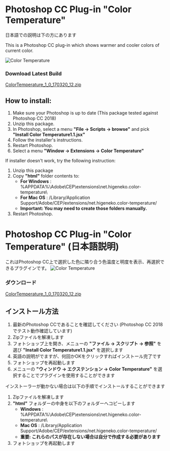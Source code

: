 # Photoshop CC Plug-in "Color Temperature"

日本語での説明は下の方にあります

This is a Photoshop CC plug-in which shows warmer and cooler colors of current color.

![Color Temperature](https://asz0oa-dm2306.files.1drv.com/y3mnSewFP0stErLuycTgYuUOw8DArzpZv63mxAPpVRMr54ZF_nVVdUxVjgjGhOjfKT0BaBIPsjQpF25AGJBbGpziJPiKN4fRB9C9YcLxYQ-f8ZtNPL4TUWEPdybm-7PnlKX198KZ4dTHQZDQE7pmZjORCljpjltlrJvO8MjnGqq9Lk?width=711&height=452&cropmode=none)

### Download Latest Build

[ColorTemperature_1_0_170320_12.zip](https://github.com/Higeneko9/ColorTemperature/raw/master/dist/ColorTemperature_1_0_170320_12.zip)

## How to install:
1. Make sure your Photoshop is up to date (This package tested against Photoshop CC 2018)
2. Unzip this package.
2. In Photoshop, select a menu **"File -> Scripts -> browse"** and pick **"Install Color Temperature1.1.jsx"**
3. Follow the installer's instructions.
4. Restart Photoshop.
5. Select a menu **"Window -> Extensions -> Color Temperature"**

If installer doesn't work, try the following instruction:
1. Unzip this package
2. Copy **"html"** folder contents to:
    - **For Windows** : %APPDATA%\Adobe\CEP\extensions\net.higeneko.color-temperature\
    - **For Mac OS** : /Library/Application Support/Adobe/CEP/extensions/net.higeneko.color-temperature/
    - **Important: You may need to create those folders manually.**
3. Restart Photoshop.


# Photoshop CC Plug-in "Color Temperature" (日本語説明)

これはPhotoshop CC上で選択した色に隣り合う色温度と明度を表示、再選択できるプラグインです。
![Color Temperature](https://asz0oa-dm2306.files.1drv.com/y3mnSewFP0stErLuycTgYuUOw8DArzpZv63mxAPpVRMr54ZF_nVVdUxVjgjGhOjfKT0BaBIPsjQpF25AGJBbGpziJPiKN4fRB9C9YcLxYQ-f8ZtNPL4TUWEPdybm-7PnlKX198KZ4dTHQZDQE7pmZjORCljpjltlrJvO8MjnGqq9Lk?width=711&height=452&cropmode=none)

### ダウンロード

[ColorTemperature_1_0_170320_12.zip](https://github.com/Higeneko9/ColorTemperature/raw/master/dist/ColorTemperature_1_0_170320_12.zip)

## インストール方法
1. 最新のPhotoshop CCであることを確認してください (Photoshop CC 2018でテスト動作確認しています)
2. Zipファイルを解凍します
2. フォトショップ上を開き、メニューの **"ファイル -> スクリプト -> 参照"** を選び **"Install Color Temperature1.1.jsx"** を選択します
3. 英語の説明がでますが、何回かOKをクリックすればインストール完了です
4. フォトショップを再起動します
5. メニューの **"ウィンドウ -> エクステンション -> Color Temperature"** を選択することでプラグインを使用することができます

インストーラーが動かない場合は以下の手順でインストールすることができます
1. Zipファイルを解凍します
2. **"html"** フォルダーの中身を以下のフォルダーへコピーします
    - **Windows** : %APPDATA%\Adobe\CEP\extensions\net.higeneko.color-temperature\
    - **Mac OS** : /Library/Application Support/Adobe/CEP/extensions/net.higeneko.color-temperature/
    - **重要: これらのパスが存在しない場合は自分で作成する必要があります**
3. フォトショップを再起動します
